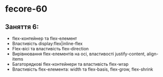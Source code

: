 # fecore-60

## Заняття 6:

- flex-контейнер та flex-елемент
- Властивість display:flex|inline-flex
- Flex-вісі та властивість flex-direction
- Вирівнювання flex-елементів на осі, властивості justify-content, align-items
- Багаторядкові flex-контейнери та властивість flex-wrap
- Властивість flex-елемента: width та flex-basis, flex-grow, flex-shrink
